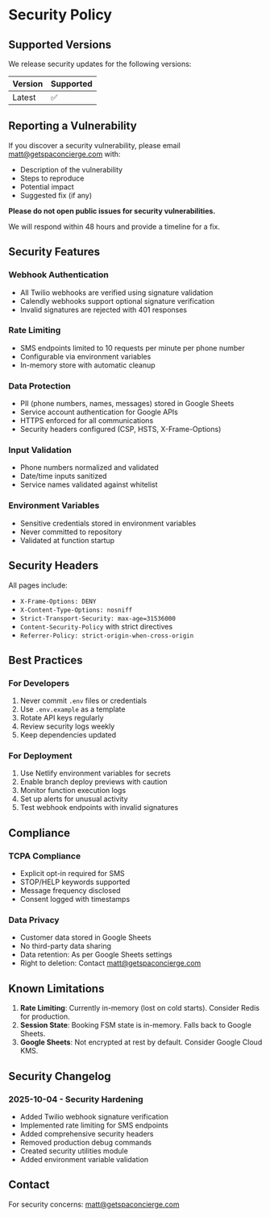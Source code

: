 # Security Policy

## Supported Versions

We release security updates for the following versions:

| Version | Supported          |
| ------- | ------------------ |
| Latest  | :white_check_mark: |

## Reporting a Vulnerability

If you discover a security vulnerability, please email matt@getspaconcierge.com with:

- Description of the vulnerability
- Steps to reproduce
- Potential impact
- Suggested fix (if any)

**Please do not open public issues for security vulnerabilities.**

We will respond within 48 hours and provide a timeline for a fix.

## Security Features

### Webhook Authentication
- All Twilio webhooks are verified using signature validation
- Calendly webhooks support optional signature verification
- Invalid signatures are rejected with 401 responses

### Rate Limiting
- SMS endpoints limited to 10 requests per minute per phone number
- Configurable via environment variables
- In-memory store with automatic cleanup

### Data Protection
- PII (phone numbers, names, messages) stored in Google Sheets
- Service account authentication for Google APIs
- HTTPS enforced for all communications
- Security headers configured (CSP, HSTS, X-Frame-Options)

### Input Validation
- Phone numbers normalized and validated
- Date/time inputs sanitized
- Service names validated against whitelist

### Environment Variables
- Sensitive credentials stored in environment variables
- Never committed to repository
- Validated at function startup

## Security Headers

All pages include:
- `X-Frame-Options: DENY`
- `X-Content-Type-Options: nosniff`
- `Strict-Transport-Security: max-age=31536000`
- `Content-Security-Policy` with strict directives
- `Referrer-Policy: strict-origin-when-cross-origin`

## Best Practices

### For Developers
1. Never commit `.env` files or credentials
2. Use `.env.example` as a template
3. Rotate API keys regularly
4. Review security logs weekly
5. Keep dependencies updated

### For Deployment
1. Use Netlify environment variables for secrets
2. Enable branch deploy previews with caution
3. Monitor function execution logs
4. Set up alerts for unusual activity
5. Test webhook endpoints with invalid signatures

## Compliance

### TCPA Compliance
- Explicit opt-in required for SMS
- STOP/HELP keywords supported
- Message frequency disclosed
- Consent logged with timestamps

### Data Privacy
- Customer data stored in Google Sheets
- No third-party data sharing
- Data retention: As per Google Sheets settings
- Right to deletion: Contact matt@getspaconcierge.com

## Known Limitations

1. **Rate Limiting**: Currently in-memory (lost on cold starts). Consider Redis for production.
2. **Session State**: Booking FSM state is in-memory. Falls back to Google Sheets.
3. **Google Sheets**: Not encrypted at rest by default. Consider Google Cloud KMS.

## Security Changelog

### 2025-10-04 - Security Hardening
- Added Twilio webhook signature verification
- Implemented rate limiting for SMS endpoints
- Added comprehensive security headers
- Removed production debug commands
- Created security utilities module
- Added environment variable validation

## Contact

For security concerns: matt@getspaconcierge.com
